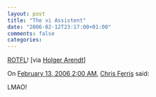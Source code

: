 ```yaml
---
layout: post
title: "The vi Assistent"
date: "2006-02-12T23:17:00+01:00"
comments: false
categories: 
---
```


<p><a href="http://pix.mybll.de/vim.gif">ROTFL</a>! [via <a href="http://www.holgerarendt.de/uncommented/#2385">Holger Arendt</a>]</p>

<section class="comments">

<div class="comment" id="comment-781">
On <a href="#comment-781" title="Permalink to this comment">February 13, 2006  2:00 AM</a>, <a href="http://christo4ferris.blogspot.com/" title="http://christo4ferris.blogspot.com/" rel="nofollow">Chris Ferris</a>
said:
<p>LMAO!</p>


</section>

